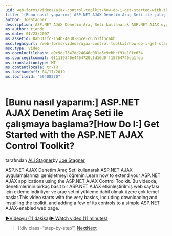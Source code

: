 ```yaml
---
uid: web-forms/videos/ajax-control-toolkit/how-do-i-get-started-with-the-aspnet-ajax-control-toolkit
title: '[Bunu nasıl yaparım:] ASP.NET AJAX Denetim Araç Seti ile çalışmaya başlama? | Microsoft Docs'
author: JoeStagner
description: ASP.NET AJAX Denetim Araç Seti kullanarak ASP.NET AJAX uygulamalarınızı genişletmeyi öğrenin. Bu video yükleme dahil olmak üzere çok temel ile başlar ve...
ms.author: riande
ms.date: 01/23/2007
ms.assetid: 0ab311fc-154b-4e38-86ce-c6351ff5cabb
msc.legacyurl: /web-forms/videos/ajax-control-toolkit/how-do-i-get-started-with-the-aspnet-ajax-control-toolkit
msc.type: video
ms.openlocfilehash: a9c9de7347dd24046d081a5e9ebbcf91a10fe634
ms.sourcegitcommit: 0f1119340e4464720cfd16d0ff15764746ea1fea
ms.translationtype: MT
ms.contentlocale: tr-TR
ms.lasthandoff: 04/17/2019
ms.locfileid: "59408270"
---
```

# <a name="how-do-i-get-started-with-the-aspnet-ajax-control-toolkit"></a><span data-ttu-id="6a3bf-105">[Bunu nasıl yaparım:] ASP.NET AJAX Denetim Araç Seti ile çalışmaya başlama?</span><span class="sxs-lookup"><span data-stu-id="6a3bf-105">[How Do I:] Get Started with the ASP.NET AJAX Control Toolkit?</span></span>

<span data-ttu-id="6a3bf-106">tarafından [ALi Stagner](https://github.com/JoeStagner)</span><span class="sxs-lookup"><span data-stu-id="6a3bf-106">by [Joe Stagner](https://github.com/JoeStagner)</span></span>

<span data-ttu-id="6a3bf-107">ASP.NET AJAX Denetim Araç Seti kullanarak ASP.NET AJAX uygulamalarınızı genişletmeyi öğrenin.</span><span class="sxs-lookup"><span data-stu-id="6a3bf-107">Learn how to extend your ASP.NET AJAX applications using the ASP.NET AJAX Control Toolkit.</span></span> <span data-ttu-id="6a3bf-108">Bu videoda, denetimlerinin birkaç basit bir ASP.NET AJAX etkinleştirilmiş web sayfası için ekleme indiriliyor ve araç setini yükleme dahil olmak üzere çok temel başlar.</span><span class="sxs-lookup"><span data-stu-id="6a3bf-108">This video starts with the very basics, including downloading and installing the toolkit, and adding a few of its controls to a simple ASP.NET AJAX-enabled web page.</span></span>

[<span data-ttu-id="6a3bf-109">&#9654;Videoyu (11 dakika)</span><span class="sxs-lookup"><span data-stu-id="6a3bf-109">&#9654; Watch video (11 minutes)</span></span>](https://channel9.msdn.com/Blogs/ASP-NET-Site-Videos/how-do-i-get-started-with-the-aspnet-ajax-control-toolkit)

> [!div class="step-by-step"]
> [<span data-ttu-id="6a3bf-110">Next</span><span class="sxs-lookup"><span data-stu-id="6a3bf-110">Next</span></span>](how-do-i-use-the-aspnet-ajax-cascadingdropdown-control-extender.md)
